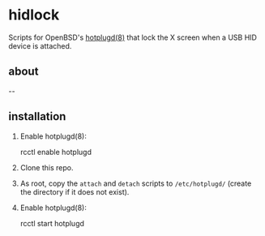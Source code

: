 # hidlock
Scripts for OpenBSD's [hotplugd(8)](https://man.openbsd.org/hotplugd "hotplugd manual") that lock the X screen when a USB HID device is attached.

## about
--

## installation
1. Enable hotplugd(8):

	rcctl enable hotplugd

2. Clone this repo.
3. As root, copy the `attach` and `detach` scripts to `/etc/hotplugd/` (create the directory if it does not exist).
4. Enable hotplugd(8):

	rcctl start hotplugd

